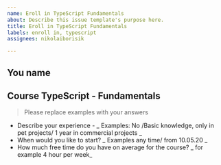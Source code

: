 ```yaml
---
name: Eroll in TypeScript Fundamentals
about: Describe this issue template's purpose here.
title: Eroll in TypeScript Fundamentals
labels: enroll in, typescript
assignees: nikolaiborisik

---
```


## You name
## Course TypeScript - Fundamentals

> Please replace examples with your answers

- Describe your experience - _ Examples: No /Basic knowledge,  only in pet projects/ 1 year in commercial projects _
- When would you like to start? _ Examples any time/ from 10.05.20 _
- How much free time do you have on average for the course? _ for example 4 hour per week_
